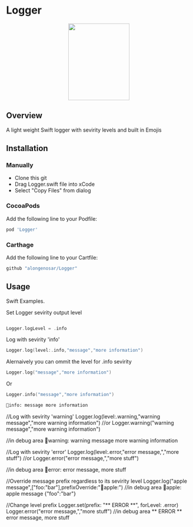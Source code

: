 # Logger
<p align="center">
  <img width="166" height="208" src="https://github.com/alongenosar/Logger/blob/master/light.png">
</p>


## Overview
A light weight Swift logger with sevirity levels and built in Emojis

## Installation

### Manually
- Clone this git
- Drag Logger.swift file into xCode
- Select "Copy Files" from dialog

### CocoaPods
Add the following line to your Podfile:

```bash
pod 'Logger'
```

### Carthage
Add the following line to your Cartfile:

```bash
github "alongenosar/Logger"
```

## Usage
Swift Examples. 

Set Logger sevirity output level
```swift

Logger.logLevel = .info
```

Log with sevirity 'info'
```swift
Logger.log(level:.info,"message","more information")
```
Alernaively you can ommit the level for .info sevirity
```swift
Logger.log("message","more information")
```
Or
```swift
Logger.info("message","more information")
```

```bash
🔵info: message more information
```

//Log with sevirity 'warning'
Logger.log(level:.warning,"warning message","more warning information")
//or
Logger.warning("warning message","more warning information")

//in debug area 
🔶warning: warning message more warning information

//Log with sevirity 'error'
Logger.log(level:.error,"error message,","more stuff")
//or
Logger.error("error message,","more stuff")

//in debug area 
🔴error: error message, more stuff

//Override message prefix regardless to its sevirity level
Logger.log("apple message",["foo:"bar"],prefixOverride:"🍏apple:")
//in debug area
🍏apple: apple message {"foo":"bar"}

//Change level prefix
Logger.set(prefix: "** ERROR **", forLevel: .error)
Logger.error("error message,","more stuff")
//in debug area
** ERROR ** error message, more stuff

```






